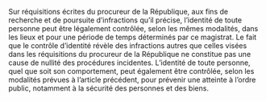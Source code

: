 Sur réquisitions écrites du procureur de la République, aux fins de recherche et de poursuite d’infractions qu’il précise, l’identité de toute personne peut être légalement contrôlée, selon les mêmes modalités, dans les lieux et pour une période de temps déterminés par ce magistrat.
Le fait que le contrôle d’identité révèle des infractions autres que celles visées dans les réquisitions du procureur de la République ne constitue pas une cause de nullité des procédures incidentes.
L’identité de toute personne, quel que soit son comportement, peut également être contrôlée, selon les modalités prévues à l’article précédent, pour prévenir une atteinte à l’ordre public, notamment à la sécurité des personnes et des biens.